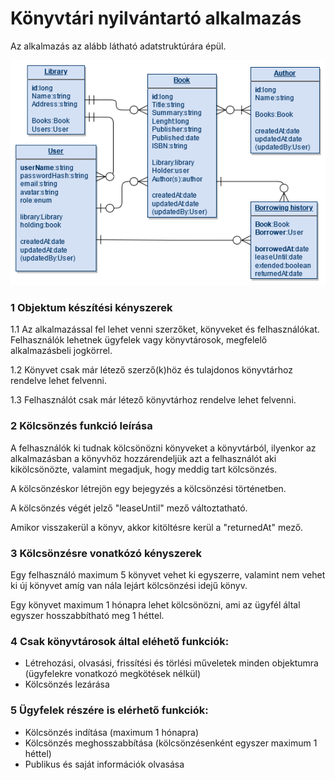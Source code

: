 # Könyvtári nyilvántartó alkalmazás

Az alkalmazás az alább látható adatstruktúrára épül.

![adatstruktura](documentation_rss/adatstruktura.png)

[comment]: <> (TODO:update pic if changed)

### 1 Objektum készítési kényszerek

1.1 Az alkalmazással fel lehet venni szerzőket, könyveket és felhasználókat. Felhasználók lehetnek ügyfelek vagy
könyvtárosok, megfelelő alkalmazásbeli jogkörrel.

1.2 Könyvet csak már létező szerző(k)höz és tulajdonos könyvtárhoz rendelve lehet felvenni.

1.3 Felhasználót csak már létező könyvtárhoz rendelve lehet felvenni.

### 2 Kölcsönzés funkció leírása

A felhasználók ki tudnak kölcsönözni könyveket a könyvtárból, ilyenkor az alkalmazásban a könyvhöz hozzárendeljük azt a
felhasználót aki kikölcsönözte, valamint megadjuk, hogy meddig tart kölcsönzés.

A kölcsönzéskor létrejön egy bejegyzés a kölcsönzési történetben.

A kölcsönzés végét jelző "leaseUntil" mező változtatható.

Amikor visszakerül a könyv, akkor kitöltésre kerül a "returnedAt" mező.

### 3 Kölcsönzésre vonatkózó kényszerek

Egy felhasználó maximum 5 könyvet vehet ki egyszerre, valamint nem vehet ki új könyvet amíg van nála lejárt kölcsönzési
idejű könyv.

Egy könyvet maximum 1 hónapra lehet kölcsönözni, ami az ügyfél által egyszer hosszabbítható meg 1 héttel.

### 4 Csak könyvtárosok által eléhető funkciók:

- Létrehozási, olvasási, frissítési és törlési műveletek minden objektumra (ügyfelekre vonatkozó megkötések nélkül)
- Kölcsönzés lezárása

### 5 Ügyfelek részére is elérhető funkciók:

- Kölcsönzés indítása (maximum 1 hónapra)
- Kölcsönzés meghosszabbítása (kölcsönzésenként egyszer maximum 1 héttel)
- Publikus és saját információk olvasása